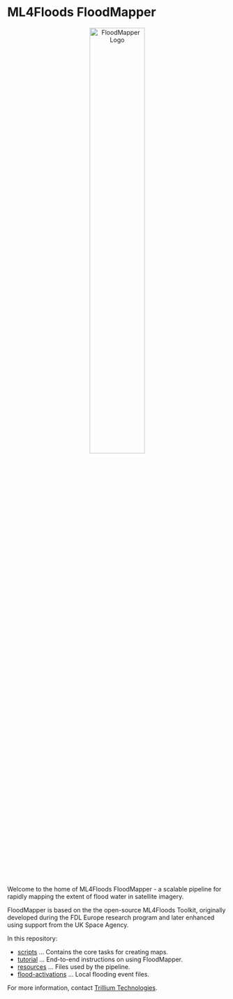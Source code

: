 # ML4Floods FloodMapper

<p align="center">
    <img src="https://raw.githubusercontent.com/spaceml-org/floodmapper/blob/cormac_devel/tutorial/documents/Floodmapper_NEMA_Logo_Black.png" alt="FloodMapper Logo" width="50%">
</p>

Welcome to the home of ML4Floods FloodMapper - a scalable pipeline for
rapidly mapping the extent of flood water in satellite imagery.

FloodMapper is based on the the open-source ML4Floods Toolkit,
originally developed during the FDL Europe research program and later
enhanced using support from the UK Space Agency.

In this repository:
 * [scripts](scripts) ... Contains the core tasks for creating maps.
 * [tutorial](tutorial) ... End-to-end instructions on using FloodMapper.
 * [resources](resources) ... Files used by the pipeline.
 * [flood-activations](flood-activations) ... Local flooding event files.


For more information, contact [Trillium Technologies](https://trillium.tech/).
